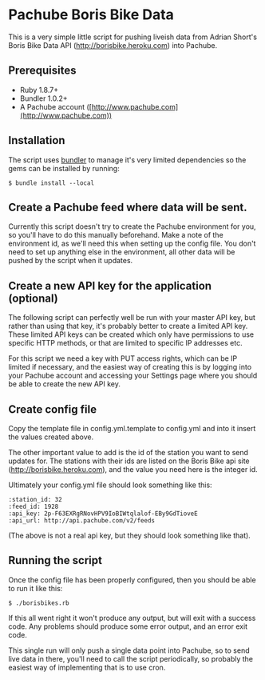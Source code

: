 # Pachube Boris Bike Data

This is a very simple little script for pushing liveish data from Adrian Short's
Boris Bike Data API (http://borisbike.heroku.com) into Pachube.

## Prerequisites

* Ruby 1.8.7+
* Bundler 1.0.2+
* A Pachube account ([http://www.pachube.com](http://www.pachube.com))

## Installation

The script uses [bundler](http://gembundler.com) to manage it's very limited
dependencies so the gems can be installed by running:

    $ bundle install --local

## Create a Pachube feed where data will be sent.

Currently this script doesn't try to create the Pachube environment for you, so
you'll have to do this manually beforehand. Make a note of the environment id,
as we'll need this when setting up the config file. You don't need to set up 
anything else in the environment, all other data will be pushed by the script
when it updates.

## Create a new API key for the application (optional)

The following script can perfectly well be run with your master API key, but
rather than using that key, it's probably better to create a limited API key.
These limited API keys can be created which only have permissions to use
specific HTTP methods, or that are limited to specific IP addresses etc. 

For this script we need a key with PUT access rights, which can be IP limited
if necessary, and the easiest way of creating this is by logging into your
Pachube account and accessing your Settings page where you should be able to
create the new API key.

## Create config file

Copy the template file in config.yml.template to config.yml and into it insert
the values created above. 

The other important value to add is the id of the station you want to send
updates for.  The stations with their ids are listed on the Boris Bike api site
(http://borisbike.heroku.com), and the value you need here is the integer id.

Ultimately your config.yml file should look something like this:

    :station_id: 32
    :feed_id: 1928
    :api_key: 2p-F63EXRgRNovHPV9IoBIWtqlalof-EBy9GdTioveE
    :api_url: http://api.pachube.com/v2/feeds

(The above is not a real api key, but they should look something like that).

## Running the script

Once the config file has been properly configured, then you should be able to run
it like this:

    $ ./borisbikes.rb

If this all went right it won't produce any output, but will exit with a success code.
Any problems should produce some error output, and an error exit code.

This single run will only push a single data point into Pachube, so to send live data
in there, you'll need to call the script periodically, so probably the easiest way
of implementing that is to use cron.
